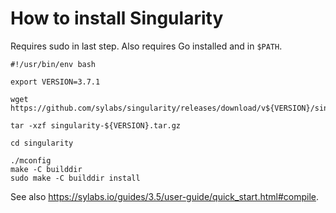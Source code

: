 # How to install Singularity

Requires sudo in last step.
Also requires Go installed and in `$PATH`.

```
#!/usr/bin/env bash

export VERSION=3.7.1

wget https://github.com/sylabs/singularity/releases/download/v${VERSION}/singularity-${VERSION}.tar.gz

tar -xzf singularity-${VERSION}.tar.gz

cd singularity

./mconfig
make -C builddir
sudo make -C builddir install
```

See also https://sylabs.io/guides/3.5/user-guide/quick_start.html#compile.
